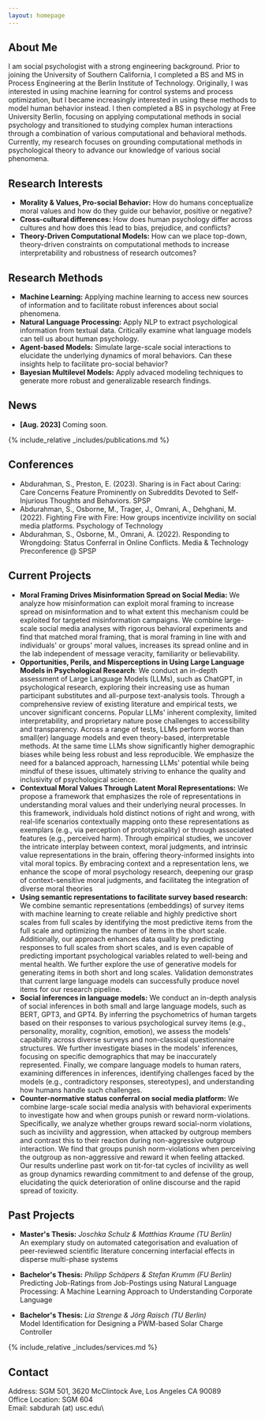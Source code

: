 ```yaml
---
layout: homepage
---
```


## About Me 

I am social psychologist with a strong engineering background. Prior to joining the University of Southern California, 
I completed a  BS and MS in Process Engineering at the Berlin Institute of Technology. 
Originally, I was interested in using machine learning for control systems and process optimization, 
but I became increasingly interested in using these methods to model human behavior instead. 
I then completed a BS in psychology at Free University Berlin, focusing on applying computational methods in social psychology and 
transitioned to studying complex human interactions through a combination of various computational and behavioral methods. 
Currently, my research focuses on grounding computational methods in psychological theory to advance our knowledge of various social phenomena. 

## Research Interests 

- **Morality & Values, Pro-social Behavior:** How do humans conceptualize moral values and how do they guide our behavior, positive or negative? 
- **Cross-cultural differences:** How does human psychology differ across cultures and how does this lead to bias, prejudice, and conflicts? 
- **Theory-Driven Computational Models:** How can we place top-down, theory-driven constraints on computational methods to increase interpretability and robustness of research outcomes? 

## Research Methods 
- **Machine Learning:** Applying machine learning to access new sources of information and to facilitate robust inferences about social phenomena. 
- **Natural Language Processing:** Apply NLP to extract psychological information from textual data. Critically examine what language models can tell us about human psychology. 
- **Agent-based Models:** Simulate large-scale social interactions to elucidate the underlying dynamics of moral behaviors. Can these insights help to facilitate pro-social behavior? 
- **Bayesian Multilevel Models:** Apply advaced modeling techniques to generate more robust and generalizable research findings. 


## News 

- **[Aug. 2023]** Coming soon. 


{% include_relative _includes/publications.md %} 

## Conferences 
- Abdurahman, S., Preston, E. (2023). Sharing is in Fact about Caring: Care Concerns Feature Prominently on Subreddits Devoted to Self-Injurious Thoughts and Behaviors. SPSP 
- Abdurahman, S., Osborne, M., Trager, J., Omrani, A., Dehghani, M. (2022). Fighting Fire with Fire: How groups incentivize incivility on social media platforms. Psychology of Technology 
- Abdurahman, S., Osborne, M., Omrani, A. (2022). Responding to Wrongdoing: Status Conferral in Online Conflicts. Media \& Technology Preconference @ SPSP 

## Current Projects 
- **Moral Framing Drives Misinformation Spread on Social Media:** We analyze how misinformation can exploit moral framing to increase spread on misinformation 
and to what extent this mechanism could be exploited for targeted misinformation campaigns. We combine large-scale social media analyses with rigorous behavioral experiments and find that matched moral framing, 
that is moral framing in line with and individuals' or groups' moral values, increases its spread online and in the lab independent of message veracity, familiarity or believability. 
- **Opportunities, Perils, and Misperceptions in Using Large Language Models in Psychological Research**: We conduct  an in-depth assessment of Large Language Models (LLMs), such as ChatGPT, in psychological research, 
exploring their increasing use as human participant substitutes and all-purpose text-analysis tools. Through a comprehensive review of existing literature and empirical tests, we uncover significant concerns. 
Popular LLMs' inherent complexity, limited interpretability, and proprietary nature pose challenges to accessibility and transparency. Across a range of tests, LLMs perform worse than small(er) language models 
and even theory-based, interpretable methods. At the same time LLMs show significantly higher demographic biases while being less robust and less reproducible. 
We emphasize the need for a balanced approach, harnessing LLMs' potential while being mindful of these issues, ultimately striving to enhance the quality and inclusivity of psychological science. 
- **Contextual Moral Values Through Latent Moral Representations:** We propose a framework that emphasizes the role of representations in understanding moral values and their underlying neural processes. 
In this framework, individuals hold distinct notions of right and wrong, with real-life scenarios contextually mapping onto these representations as exemplars (e.g., via perception of prototypicality) or through associated features (e.g., perceived harm). 
Through empirical studies, we uncover the intricate interplay between context, moral judgments, and intrinsic value representations in the brain, offering theory-informed insights into vital moral topics. 
By embracing context and a representation lens, we enhance the scope of moral psychology research, deepening our grasp of context-sensitive moral judgments, and facilitateg the integration of diverse moral theories 
- **Using semantic representations to facilitate survey based research:** We combine semantic representations (embeddings) of survey items with machine learning to create reliable and highly predictive short scales from full scales 
by identifying the most predictive items from the full scale and optimizing the number of items in the short scale. Additionally, our approach enhances data quality by predicting responses to full scales from short scales, 
and is even capable of predicting important psychological variables related to well-being and mental health. We further explore the use of generative models for generating items in both short and long scales. 
Validation demonstrates that current large language models can successfully produce novel items for our research pipeline. 
- **Social inferences in language models:** We conduct an in-depth analysis of social inferences in both small and large language models, such as BERT, GPT3, and GPT4. 
By inferring the psychometrics of human targets based on their responses to various psychological survey items (e.g., personality, morality, cognition, emotion), 
we assess the models' capability across diverse surveys and non-classical questionnaire structures. We further investigate biases in the models' inferences, focusing on specific demographics that may be inaccurately represented. 
Finally, we compare language models to human raters, examining differences in inferences, identifying challenges faced by the models (e.g., contradictory responses, stereotypes), and understanding how humans handle such challenges. 
- **Counter-normative status conferral on social media platform:** We combine large-scale social media analysis with behavioral experiments to investigate how and when groups punish or reward norm-violations. 
Specifically, we analyze whether groups reward social-norm violations, such as incivility and aggression, when attacked by outgroup members and contrast this to their reaction during non-aggressive outgroup interaction. 
We find that groups punish norm-violations when perceiving the outgroup as non-aggressive and reward it when feeling attacked. 
Our results underline past work on tit-for-tat cycles of incivility as well as group dynamics rewarding commitment to and defense of the group, elucidating the quick deterioration of online discourse and the rapid spread of toxicity. 

## Past Projects 

- **Master's Thesis:** _Joschka Schulz & Matthias Kraume (TU Berlin)_ <br> 
An exemplary study on automated categorisation and evaluation of peer-reviewed scientific literature concerning interfacial effects in disperse multi-phase systems 

- **Bachelor's Thesis:** _Philipp Schäpers & Stefan Krumm (FU Berlin)_ <br> 
Predicting Job-Ratings from Job-Postings using Natural Language Processing: A Machine Learning Approach to Understanding Corporate Language 

- **Bachelor's Thesis:** _Lia Strenge & Jörg Raisch (TU Berlin)_ <br> 
Model Identification for Designing a PWM-based Solar Charge Controller 


{% include_relative _includes/services.md %}

## Contact 
Address: SGM 501, 3620 McClintock Ave, Los Angeles CA 90089\
Office Location: SGM 604\
Email: sabdurah (at) usc.edu\
<!-- Phone: (XXX) XXX-XXXX --> 


